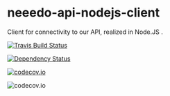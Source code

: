 # neeedo-api-nodejs-client
Client for connectivity to our API, realized in Node.JS .

<a href='https://travis-ci.org/neeedo/neeedo-api-nodejs-client'><img src="https://travis-ci.org/neeedo/neeedo-api-nodejs-client.svg?branch=master" alt="Travis Build Status"/></a> 

[![Dependency Status](https://www.versioneye.com/user/projects/5537db871758e5a83c000087/badge.svg?style=flat)](https://www.versioneye.com/user/projects/5537db871758e5a83c000087)

[![codecov.io](https://codecov.io/github/neeedo/neeedo-api-nodejs-client/coverage.svg?branch=master)](https://codecov.io/github/neeedo/neeedo-webapp?branch=master)

![codecov.io](https://codecov.io/github/neeedo/neeedo-api-nodejs-client/branch.svg?branch=master)
